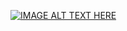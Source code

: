 [![IMAGE ALT TEXT HERE](https://img.youtube.com/vi/YOUTUBE_VIDEO_ID_HERE/0.jpg)](https://www.youtube.com/watch?v=_khyOHxm7Ws&ab_channel=ManSo)
